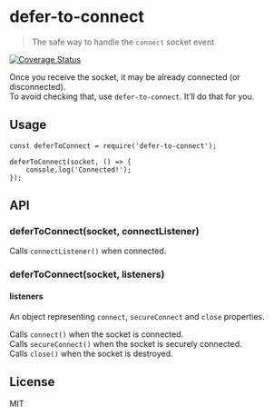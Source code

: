 defer-to-connect
================

> The safe way to handle the `connect` socket event

[![Coverage Status](https://coveralls.io/repos/github/szmarczak/defer-to-connect/badge.svg?branch=master)](https://coveralls.io/github/szmarczak/defer-to-connect?branch=master)

Once you receive the socket, it may be already connected (or disconnected).  
To avoid checking that, use `defer-to-connect`. It’ll do that for you.

Usage
-----

    const deferToConnect = require('defer-to-connect');

    deferToConnect(socket, () => {
        console.log('Connected!');
    });

API
---

### deferToConnect(socket, connectListener)

Calls `connectListener()` when connected.

### deferToConnect(socket, listeners)

#### listeners

An object representing `connect`, `secureConnect` and `close` properties.

Calls `connect()` when the socket is connected.  
Calls `secureConnect()` when the socket is securely connected.  
Calls `close()` when the socket is destroyed.

License
-------

MIT
